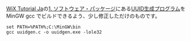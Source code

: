 [WiX Tutorial Ja](https://wix-tutorial-ja.github.io/index.html)の[1. ソフトウェア・パッケージ](https://wix-tutorial-ja.github.io/ch01/01-the-software-package.html)にある[UUID生成プログラム](https://www.firegiant.com/system/files/samples/uuidgen.c)を MinGW gcc でビルドできるよう、少し修正しただけのものです。

```
set PATH=%PATH%;C:\MinGW\bin
gcc uuidgen.c -o uuidgen.exe -lole32
```
